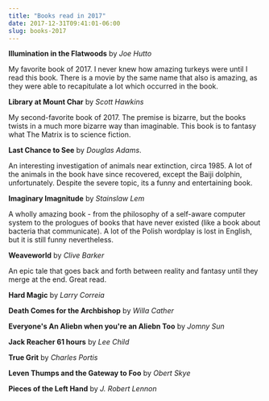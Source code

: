 ```yaml
---
title: "Books read in 2017"
date: 2017-12-31T09:41:01-06:00
slug: books-2017
---
```


**Illumination in the Flatwoods** by *Joe Hutto*

My favorite book of 2017. I never knew how amazing turkeys were until I read this book. There is a movie by the same name that also is amazing, as they were able to recapitulate a lot which occurred in the book.

**Library at Mount Char** by *Scott Hawkins*

My second-favorite book of 2017. The premise is bizarre, but the books twists in a much more bizarre way than imaginable. This book is to fantasy what The Matrix is to science fiction.

**Last Chance to See** by *Douglas Adams*. 

An interesting investigation of animals near extinction, circa 1985. A lot of the animals in the book have since recovered, except the Baiji dolphin, unfortunately. Despite the severe topic, its a funny and entertaining book.

**Imaginary Imagnitude** by *Stainslaw Lem*

A wholly amazing book - from the philosophy of a self-aware computer system to the prologues of books that have never existed (like a book about bacteria that communicate). A lot of the Polish wordplay is lost in English, but it is still funny nevertheless.

**Weaveworld** by *Clive Barker*

An epic tale that goes back and forth between reality and fantasy until they merge at the end. Great read.



**Hard Magic** by *Larry Correia*

**Death Comes for the Archbishop** by *Willa Cather*

**Everyone's An Aliebn when you're an Aliebn Too** by *Jomny Sun*

**Jack Reacher 61 hours** by *Lee Child*

**True Grit** by *Charles Portis*

**Leven Thumps and the Gateway to Foo** by *Obert Skye*

**Pieces of the Left Hand** by *J. Robert Lennon*